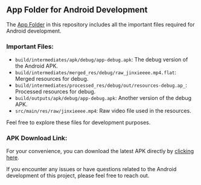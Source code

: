 ## App Folder for Android Development

The [App Folder](https://github.com/Pengu007/Y1/tree/main/app) in this repository includes all the important files required for Android development.

### Important Files:
- `build/intermediates/apk/debug/app-debug.apk`: The debug version of the Android APK.
- `build/intermediates/merged_res/debug/raw_jinxieeee.mp4.flat`: Merged resources for debug.
- `build/intermediates/processed_res/debug/out/resources-debug.ap_`: Processed resources for debug.
- `build/outputs/apk/debug/app-debug.apk`: Another version of the debug APK.
- `src/main/res/raw/jinxieeee.mp4`: Raw video file used in the resources.

Feel free to explore these files for development purposes.

### APK Download Link:
For your convenience, you can download the latest APK directly by [clicking here](https://github.com/Pengu007/Y1/blob/main/Y1_2024.apk).

If you encounter any issues or have questions related to the Android development of this project, please feel free to reach out.
